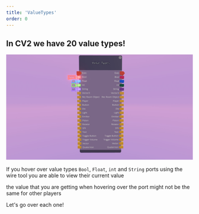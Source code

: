 ```yaml
---
title: 'ValueTypes'
order: 0
---
```


## In CV2 we have 20 value types!
![](https://github.com/Alexa-RR/RecRoomCV2-Docs/blob/master/content/gettingstarted/Images/ValueTypes.jpg?raw=true)

If you hover over value types ``` Bool ```, ``` Float ```, ``` int ``` and ``` String ``` ports using the wire tool you are able to view their current value

<Info> the value that you are getting when hovering over the port might not be the same for other players </Info>



Let's go over each one!